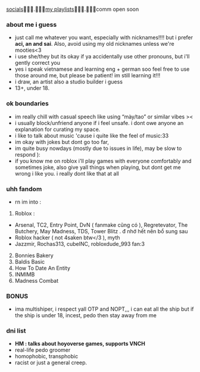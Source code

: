 [socials](https://guns.lol/dkj)᲼᲼᲼.᲼᲼᲼[my playlists](https://linktr.ee/renicht)᲼᲼᲼.᲼᲼᲼comm open soon


### about me i guess
- just call me whatever you want, especially with nicknames!!!! but i prefer **aci, an and sai**. Also, avoid using my old nicknames unless we're mooties<3
- i use she/they but its okay if ya accidentally use other pronouns, but i'll gently correct you
- yes i speak vietnamese and learning eng + german soo feel free to use those around me, but please be patient! im still learning it!!!
- i draw, an artist also a studio builder i guess
- 13+, under 18.
### ok boundaries
-  im really chill with casual speech like using “mày/tao” or similar vibes ><
-  i usually block/unfriend anyone if i feel unsafe. i dont owe anyone an explanation for curating my space.
-  i like to talk about music 'cause i quite like the feel of music:33
-  im okay with jokes but dont go too far,
-  im quite busy nowdays (mostly due to issues in life), may be slow to respond ):
-  if you know me on roblox i'll play games with everyone comfortably and sometimes joke, also give yall things when playing, but dont get me wrong i like you. i really dont like that at all

### uhh fandom 
- rn im into :
1. Roblox :
 - Arsenal, TC2, Entry Point, DvN ( fanmake cũng có ), Regretevator, The Butchery, May Madness, TDS, Tower Blitz . đ nhớ hết nên bổ sung sau
 - Roblox hacker ( not 4saken btw</3 ), myth
 - Jazzmir, Rochas313, cubeINC, robloxdude_993 fan:3
2. Bonnies Bakery
3. Baldis Basic
4. How To Date An Entity
5. INMIMB
6. Madness Combat
### BONUS
- ima multishiper, i respect yall OTP and NOPT,,, i can eat all the ship but if the ship is under 18, incest, pedo then stay away from me
### dni list
- **HM : talks about hoyoverse games, supports VNCH**
- real-life pedo groomer
- homophobic, transphobic
- racist or just a general creep.
